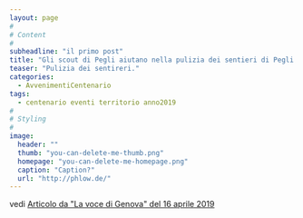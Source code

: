 ```yaml
---
layout: page
#
# Content
#
subheadline: "il primo post"
title: "Gli scout di Pegli aiutano nella pulizia dei sentieri di Pegli!"
teaser: "Pulizia dei sentireri."
categories:
  - AvvenimentiCentenario
tags:
  - centenario eventi territorio anno2019
#
# Styling
#
image:
  header: ""
  thumb: "you-can-delete-me-thumb.png"
  homepage: "you-can-delete-me-homepage.png"
  caption: "Caption?"
  url: "http://phlow.de/"
---
```


 


vedi [Articolo da "La voce di Genova" del 16 aprile 2019](http://www.lavocedigenova.it/2019/04/16/leggi-notizia/argomenti/cronaca-5/articolo/pegli-comitati-e-scout-ripuliscono-i-luoghi-del-cuore-di-nonne-e-nipoti.html)
